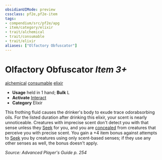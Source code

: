 ```yaml
---
obsidianUIMode: preview
cssclass: pf2e,pf2e-item
tags:
- compendium/src/pf2e/apg
- item/category/elixir
- trait/alchemical
- trait/consumable
- trait/elixir
aliases: ["Olfactory Obfuscator"]
---
```

# Olfactory Obfuscator *Item 3+*  
[alchemical](../../../rules/traits/alchemical.md)  [consumable](../../../rules/traits/consumable.md)  [elixir](../../../rules/traits/elixir.md)  

- **Usage** held in 1 hand; **Bulk** L
- **Activate** [Interact](../../../rules/actions/interact.md)
- **Category** Elixir

This frothing fluid causes the drinker's body to exude trace odorabsorbing oils. For the listed duration after drinking this elixir, your scent is nearly unnoticeable. Creatures with imprecise scent don't detect you with that sense unless they [Seek](../../../rules/actions/seek.md) for you, and you are [concealed](../../../rules/conditions.md#Concealed) from creatures that perceive you with precise scent. You gain a +4 item bonus against attempts to [Seek](../../../rules/actions/seek.md) you by creatures using only scent-based senses; if they use any other senses as well, the bonus doesn't apply.

*Source: Advanced Player's Guide p. 254*
